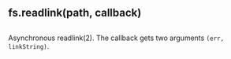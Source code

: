 ## fs.readlink(path, callback)

## 

Asynchronous readlink(2). The callback gets two arguments `(err,
linkString)`.